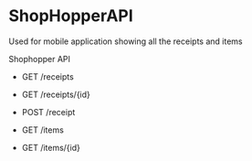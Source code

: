 # ShopHopperAPI
 Used for mobile application showing all the receipts and items
 
Shophopper API
 - GET /receipts
 - GET /receipts/{id}
 - POST /receipt
 
- GET /items
- GET /items/{id}
 
